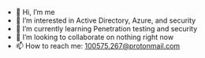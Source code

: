 - 👋 Hi, I’m me
- 👀 I’m interested in Active Directory, Azure, and security
- 🌱 I’m currently learning Penetration testing and security
- 💞️ I’m looking to collaborate on nothing right now
- 📫 How to reach me: 100575.267@protonmail.com

<!---
DazReevell/DazReevell is a ✨ special ✨ repository because its `README.md` (this file) appears on your GitHub profile.
You can click the Preview link to take a look at your changes.
--->

